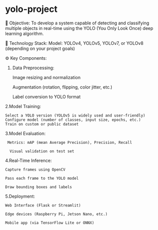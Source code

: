 # yolo-project
🎯 Objective:
To develop a system capable of detecting and classifying multiple objects in real-time using the YOLO (You Only Look Once) deep learning algorithm.

🧠 Technology Stack:
Model: YOLOv4, YOLOv5, YOLOv7, or YOLOv8 (depending on your project goals)

⚙️ Key Components:
1. Data Preprocessing:

    Image resizing and normalization

    Augmentation (rotation, flipping, color jitter, etc.)

    Label conversion to YOLO format

2.Model Training:

    Select a YOLO version (YOLOv5 is widely used and user-friendly)
    Configure model (number of classes, input size, epochs, etc.)
    Train on custom or public dataset

3.Model Evaluation:

     Metrics: mAP (mean Average Precision), Precision, Recall

      Visual validation on test set

4.Real-Time Inference:

    Capture frames using OpenCV

    Pass each frame to the YOLO model

    Draw bounding boxes and labels

5.Deployment:

    Web Interface (Flask or Streamlit)

    Edge devices (Raspberry Pi, Jetson Nano, etc.)

    Mobile app (via TensorFlow Lite or ONNX)


